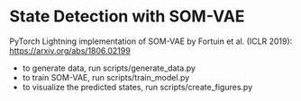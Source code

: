 # State Detection with SOM-VAE

PyTorch Lightning implementation of SOM-VAE by Fortuin et al. (ICLR 2019): https://arxiv.org/abs/1806.02199

* to generate data, run scripts/generate_data.py
* to train SOM-VAE, run scripts/train_model.py
* to visualize the predicted states, run scripts/create_figures.py
